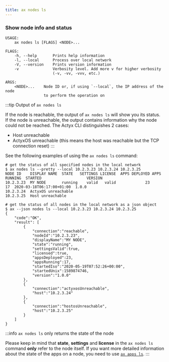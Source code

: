 ```yaml
---
title: ax nodes ls
---
```


### Show node info and status

```
USAGE:
    ax nodes ls [FLAGS] <NODE>...

FLAGS:
    -h, --help       Prints help information
    -l, --local      Process over local network
    -V, --version    Prints version information
    -v               Verbosity level. Add more v for higher verbosity
                     (-v, -vv, -vvv, etc.)

ARGS:
    <NODE>...    Node ID or, if using `--local`, the IP address of the node
                 to perform the operation on
```

:::tip Output of `ax nodes ls`

If the node is reachable, the output of `ax nodes ls` will show you its status. If the node is unreachable, the output contains information why the node could not be reached. The Actyx CLI distinguishes 2 cases:

- Host unreachable
- ActyxOS unreachable (this means the host was reachable but the TCP connection reset)
:::

See the following examples of using the `ax nodes ls` command:

```
# get the status of all specified nodes in the local network
$ ax nodes ls --pretty --local 10.2.3.23 10.2.3.24 10.2.3.25
NODE ID    DISPLAY NAME  STATE   SETTINGS LICENSE  APPS DEPLOYED APPS RUNNING  STARTED                    VERSION
10.2.3.23  MY NODE       running    valid   valid             23           17  2020-03-18T06:17:00+01:00  1.0.0
10.2.3.24  ActyxOS unreachable
10.2.3.25  Host unreachable

# get the status of all nodes in the local network as a json object
$ ax --json nodes ls --local 10.2.3.23 10.2.3.24 10.2.3.25
{
    "code":"OK",
    "result": [
        {
            "connection":"reachable",
            "nodeId":"10.2.3.23",
            "displayName":"MY NODE",
            "state":"running",
            "settingsValid":true,
            "licensed":true,
            "appsDeployed":23,
            "appsRunning":17,
            "startedIso":"2020-05-19T07:52:26+00:00",
            "startedUnix":1589874746,
            "version":"1.0.0"
        },
        {
            "connection":"actyxosUnreachable",
            "host":"10.2.3.24"
        },
        {
            "connection":"hostosUnreachable",
            "host":"10.2.3.25"
        }
    ]
}
```

:::info `ax nodes ls` only returns the state of the node

Please keep in mind that **state**, **settings** and **license** in the  `ax nodes ls` command **only** refer to the node itself. If you want more detailed information about the state of the apps on a node, you need to use [`ax apps ls`](#apps-ls).
:::
